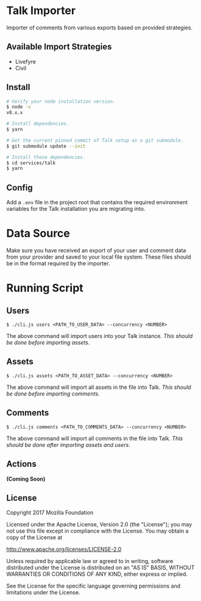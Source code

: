 # Talk Importer

Importer of comments from various exports based on provided strategies.

## Available Import Strategies

- Livefyre
- Civil

## Install

```sh
# Verify your node installation version.
$ node -v
v8.x.x

# Install dependencies.
$ yarn

# Get the current pinned commit of Talk setup as a git submodule.
$ git submodule update --init

# Install those dependencies.
$ cd services/talk
$ yarn
```

## Config

Add a `.env` file in the project root that contains the required environment
variables for the Talk installation you are migrating into.

# Data Source

Make sure you have received an export of your user and comment data from
your provider and saved to your local file system. These files should be in the
format required by the importer.

# Running Script

## Users

```
$ ./cli.js users <PATH_TO_USER_DATA> --concurrency <NUMBER>
```

The above command will import users into your Talk instance. _This should be done before importing assets_.

## Assets

```
$ ./cli.js assets <PATH_TO_ASSET_DATA> --concurrency <NUMBER>
```

The above command will import all assets in the file into Talk. _This should be done before importing comments_.

## Comments

```
$ ./cli.js comments <PATH_TO_COMMENTS_DATA> --concurrency <NUMBER>
```

The above command will import all comments in the file into Talk. _This should be done after importing assets and users_.


## Actions

**(Coming Soon)**

## License

  Copyright 2017 Mozilla Foundation

  Licensed under the Apache License, Version 2.0 (the "License");
  you may not use this file except in compliance with the License.
  You may obtain a copy of the License at

  http://www.apache.org/licenses/LICENSE-2.0

  Unless required by applicable law or agreed to in writing, software distributed under the License is distributed on an "AS IS" BASIS, WITHOUT WARRANTIES OR CONDITIONS OF ANY KIND, either express or implied.

  See the License for the specific language governing permissions and limitations under the License.
